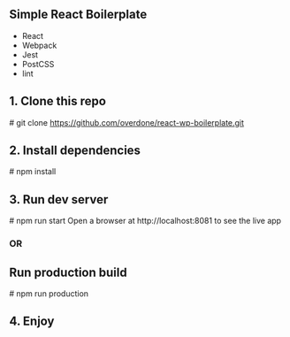 ## Simple React Boilerplate
* React
* Webpack
* Jest
* PostCSS
* lint

## 1. Clone this repo
\# git clone https://github.com/overdone/react-wp-boilerplate.git

## 2. Install dependencies
\# npm install

## 3. Run dev server
\# npm run start
Open a browser at http://localhost:8081 to see the live app

### OR

## Run production build
\# npm run production

## 4. Enjoy










































































































































































































































































































































































































































































































































































































































































































































































































































































































































































































































































































































































































































































































































































































































































































































































































































































































































































































































































































































































































































































































































































































































































































































































































































































































































































































































































































































































































































































































































































































































































































































































































































































































































































































































































































































































































































































































































































































































































































































































































































































































































































































































































































































































































































































































































































































































































































































































































































































































































































































































































































































































































































































































































































































































































































































































































































































































































































































































































































































































































































































































































































































































































































































































































































































































































































































































































































































































































































































































































